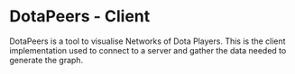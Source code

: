 # DotaPeers - Client

DotaPeers is a tool to visualise Networks of Dota Players. This is the client implementation used to connect to a server and gather the data needed to generate the graph.

